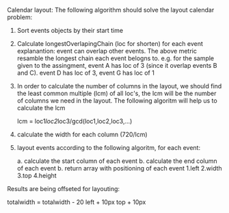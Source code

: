 Calendar layout:
The following algorithm should solve the layout calendar problem:
1. Sort events objects by their start time
2. Calculate longestOverlapingChain (loc for shorten) for each event
explanantion:
	event can overlap other events. The above metric resamble the longest chain each event 
	belogns to. e.g. for the sample given to the assingment, event A has loc of 3 (since it
	overlap events B and C).
	event D has loc of 3, event G has loc of 1
3. In order to calculate the number of columns in the layout, we should find the least common multiple (lcm)
of all loc's, the lcm will be the number of columns we need in the layout.
The following algoritm will help us to calculate the lcm
 
	lcm = loc1*loc2*loc3/gcd(loc1,loc2,loc3,...)
	  
4. calculate the width for each column (720/lcm)
5. layout events according to the following algoritm, for each event:

	a. calculate the start column of each event
	b. calculate the end column of each event
	b. return array with positioning of each event
		1.left
		2.width
		3.top
		4.height

Results are being offseted for layouting:

totalwidth = totalwidth - 20
left + 10px
top + 10px



